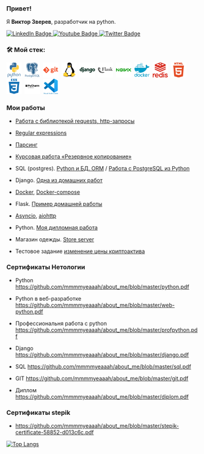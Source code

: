 ### Привет!

Я <b>Виктор Зверев</b>, разработчик на python.

<div id="badges">
  <a href="https://t.me/mmmmzverev">
    <img src="https://img.shields.io/badge/telegram-blue?style=for-the-badge&logo=telegram&logoColor=white" alt="LinkedIn Badge"/>
  </a>
  <a href="https://discordapp.com/users/990622686663295007/">
    <img src="https://img.shields.io/badge/discord-purple?style=for-the-badge&logo=discord&logoColor=white" alt="Youtube Badge"/>
  </a>
  <a href="https://api.whatsapp.com/send/?phone=79171247172&text&type=phone_number&app_absent=0">
    <img src="https://img.shields.io/badge/whatsapp-green?style=for-the-badge&logo=whatsapp&logoColor=white" alt="Twitter Badge"/>
  </a>
</div>

### :hammer_and_wrench: Мой стек:

<div>
    <img src="https://github.com/devicons/devicon/blob/master/icons/python/python-original-wordmark.svg" title="Python" alt="Python" width="40" height="40"/>&nbsp;
    <img src="https://github.com/devicons/devicon/blob/master/icons/postgresql/postgresql-plain-wordmark.svg" title="PostgreSQL" alt="PostgreSQL" width="40" height="40"/>&nbsp;
    <img src="https://github.com/devicons/devicon/blob/master/icons/git/git-plain-wordmark.svg" title="Git" alt="Git" width="40" height="40"/>&nbsp;
    <img src="https://github.com/devicons/devicon/blob/master/icons/linux/linux-original.svg" title="Linux" alt="Linux" width="40" height="40"/>&nbsp;
    <img src="https://github.com/devicons/devicon/blob/master/icons/django/django-plain-wordmark.svg" title="Django Framework" alt="Django Framework" width="40" height="40"/>&nbsp;
    <img src="https://github.com/devicons/devicon/blob/master/icons/flask/flask-original-wordmark.svg" title="Flask" alt="Flask" width="40" height="40"/>&nbsp;
    <img src="https://github.com/devicons/devicon/blob/master/icons/nginx/nginx-original.svg" title="Nginx" alt="Nginx" width="40" height="40"/>&nbsp;
    <img src="https://github.com/devicons/devicon/blob/master/icons/docker/docker-plain-wordmark.svg" title="Docker/Docker-compose" alt="Docker/Docker-compose" width="40" height="40"/>&nbsp;
    <img src="https://github.com/devicons/devicon/blob/master/icons/redis/redis-plain-wordmark.svg" title="Redis" alt="Redis" width="40" height="40"/>&nbsp;
    <img src="https://github.com/devicons/devicon/blob/master/icons/html5/html5-plain-wordmark.svg" title="Html" alt="Html" width="40" height="40"/>&nbsp;
    <img src="https://github.com/devicons/devicon/blob/master/icons/css3/css3-plain-wordmark.svg" title="CSS" alt="CSS" width="40" height="40"/>&nbsp;
    <img src="https://github.com/devicons/devicon/blob/master/icons/pycharm/pycharm-original-wordmark.svg" title="PyCharm" alt="PyCharm" width="40" height="40"/>&nbsp;
    <img src="https://github.com/devicons/devicon/blob/master/icons/vscode/vscode-original-wordmark.svg" title="vscode" alt="vscode" width="40" height="40"/>&nbsp;
</div>

### Мои работы

- [Работа с библиотекой requests, http-запросы](https://github.com/mmmmyeaaah/requests)

- [Regular expressions](https://github.com/mmmmyeaaah/regex)

- [Парсинг](https://github.com/mmmmyeaaah/parsing)

- [Курсовая работа «Резервное копирование»](https://github.com/mmmmyeaaah/course-work)

- SQL (postgres). [Python и БД. ORM](https://github.com/mmmmyeaaah/sql6) / [Работа с PostgreSQL из Python](https://github.com/mmmmyeaaah/sql5-CRUD)

- Django. [Одна из домашних работ](https://github.com/mmmmyeaaah/3.2-django-crud)

- [Docker](https://github.com/mmmmyeaaah/docker-1-2), [Docker-compose](https://github.com/mmmmyeaaah/docker-compose)

- Flask. [Пример домашней работы](https://github.com/mmmmyeaaah/flask)

- [Asyncio](https://github.com/mmmmyeaaah/asyncio), [aiohttp](https://github.com/mmmmyeaaah/aiohttp)

- Python. [Моя дипломная работа](https://github.com/mmmmyeaaah/python-final-diplom)

- Магазин одежды. [Store server](https://github.com/mmmmyeaaah/store)

- Тестовое задание [изменение цены криптоактива](https://github.com/mmmmyeaaah/check_price)


### Сертификаты Нетологии

- Python https://github.com/mmmmyeaaah/about_me/blob/master/python.pdf

- Python в веб-разработке https://github.com/mmmmyeaaah/about_me/blob/master/web-python.pdf

- Профессиональня работа с python https://github.com/mmmmyeaaah/about_me/blob/master/profpython.pdf

- Django https://github.com/mmmmyeaaah/about_me/blob/master/django.pdf

- SQL https://github.com/mmmmyeaaah/about_me/blob/master/sql.pdf

- GIT https://github.com/mmmmyeaaah/about_me/blob/master/git.pdf

- Диплом https://github.com/mmmmyeaaah/about_me/blob/master/diplom.pdf

### Сертификаты stepik

- https://github.com/mmmmyeaaah/about_me/blob/master/stepik-certificate-58852-d013c6c.pdf


[![Top Langs](https://github-readme-stats.vercel.app/api/top-langs/?username=mmmmyeaaah&layout=compact&theme=vision-friendly-dark)](https://github.com/anuraghazra/github-readme-stats)